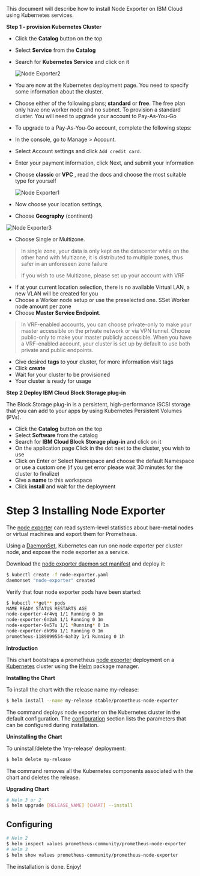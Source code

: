 This document will describe how to install Node Exporter on IBM Cloud using Kubernetes services.

**Step 1 - provision Kubernetes Cluster**

- Click the **Catalog** button on the top
- Select **Service** from the **Catalog**
- Search for **Kubernetes Service** and click on it

  ![Node Exporter2](https://user-images.githubusercontent.com/5286796/106587901-2d8eae00-6570-11eb-9006-eaace4f27f60.png)

- You are now at the Kubernetes deployment page. You need to specify some information about the cluster.

- Choose either of the following plans; **standard** or **free**. The free plan only have one worker node and no subnet. To provision a standard cluster. You will need to upgrade your account to Pay-As-You-Go
- To upgrade to a Pay-As-You-Go account, complete the following steps:
- In the console, go to Manage > Account.
- Select Account settings and click `Add credit card`.
- Enter your payment information, click Next, and submit your information
- Choose **classic** or **VPC** , read the docs and choose the most suitable type for yourself

  ![Node Exporter1](https://user-images.githubusercontent.com/5286796/106587895-2cf61780-6570-11eb-88a3-733e5c110279.png)

- Now choose your location settings,
- Choose **Geography** (continent)

![Node Exporter3](https://user-images.githubusercontent.com/5286796/106587887-2b2c5400-6570-11eb-9006-0df5feae0762.png)

- Choose Single or Multizone. 

> In single zone, your data is only kept on the datacenter while on the other hand with Multizone, it is distributed to multiple zones, thus safer in an unforeseen zone failure
>
> If you wish to use Multizone, please set up your account with VRF
> 

- If at your current location selection, there is no available Virtual LAN, a new VLAN will be created for you
- Choose a Worker node setup or use the preselected one. SSet Worker node amount per zone
- Choose **Master Service Endpoint**. 

> In VRF-enabled accounts, you can choose private-only to make your master accessible on the private network or via VPN tunnel. Choose public-only to make your master publicly accessible. When you have a VRF-enabled account, your cluster is set up by default to use both private and public endpoints.
   
- Give desired **tags** to your cluster, for more information visit tags
- Click **create**
- Wait for your cluster to be provisioned
- Your cluster is ready for usage

**Step 2 Deploy IBM Cloud Block Storage plug-in**

The Block Storage plug-in is a persistent, high-performance iSCSI storage that you can add to your apps by using Kubernetes Persistent Volumes (PVs).

- Click the **Catalog** button on the top
- Select **Software** from the catalog
- Search for **IBM Cloud Block Storage plug-in** and click on it
- On the application page Click in the dot next to the cluster, you wish to use
- Click on Enter or Select Namespace and choose the default Namespace or use a custom one (if you get error please wait 30 minutes for the cluster to finalize)
- Give a **name** to this workspace
- Click **install** and wait for the deployment

# Step 3 Installing Node Exporter

The [node exporter](https://github.com/prometheus/node_exporter) can read system-level statistics about bare-metal nodes or virtual machines and export them for Prometheus.

Using a [DaemonSet](http://kubernetes.io/docs/admin/daemons/), Kubernetes can run one node exporter per cluster node, and expose the node exporter as a service.

Download the [node exporter daemon set manifest](https://coreos.com/assets/blog/promk8s/node-exporter.yaml) and deploy it:

```sh
$ kubectl create -f node-exporter.yaml
daemonset "node-exporter" created
```
Verify that four node exporter pods have been started:

```sh
$ kubectl **get** pods
NAME READY STATUS RESTARTS AGE
node-exporter-4r4vq 1/1 Running 0 1m
node-exporter-6n2ah 1/1 Running 0 1m
node-exporter-9x57u 1/1 *Running* 0 1m
node-exporter-dk99a 1/1 Running 0 1m
prometheus-1189099554-6ah3y 1/1 Running 0 1h
```

**Introduction**

This chart bootstraps a prometheus [node exporter](http://github.com/prometheus/node_exporter) deployment on a [Kubernetes](http://kubernetes.io/) cluster using the [Helm](https://helm.sh/) package manager.

**Installing the Chart**

To install the chart with the release name my-release:

```sh
$ helm install --name my-release stable/prometheus-node-exporter
```

The command deploys node exporter on the Kubernetes cluster in the default configuration. The [configuration](https://github.com/helm/charts/tree/master/stable/prometheus-node-exporter#configuration) section lists the parameters that can be configured during installation.

**Uninstalling the Chart**

To uninstall/delete the 'my-release' deployment:

```sh
$ helm delete my-release
```

The command removes all the Kubernetes components associated with the chart and deletes the release.

**Upgrading Chart**

```sh
# Helm 3 or 2
$ helm upgrade [RELEASE_NAME] [CHART] --install
```

## Configuring

```sh
# Helm 2
$ helm inspect values prometheus-community/prometheus-node-exporter
# Helm 3
$ helm show values prometheus-community/prometheus-node-exporter
```
The installation is done. Enjoy!


